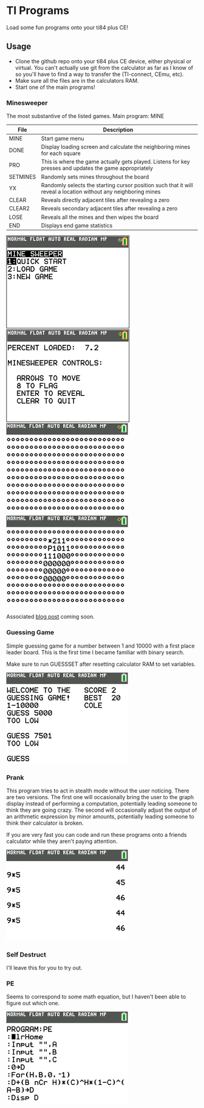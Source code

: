 # TI Programs

Load some fun programs onto your ti84 plus CE! 

## Usage

* Clone the github repo onto your ti84 plus CE device, either physical or virtual. You can't actually use git from the calculator as far as I know of so you'll have to find a way to transfer the (TI-connect, CEmu, etc).
* Make sure all the files are in the calculators RAM.
* Start one of the main programs!

### Minesweeper

The most substantive of the listed games. Main program: MINE

| File     | Description                                                                                                     |
|----------|-----------------------------------------------------------------------------------------------------------------|
| MINE     | Start game menu                                                                                                 |
| DONE     | Display loading screen and calculate the neighboring mines for each square                                      |
| PRO      | This is where the game actually gets played. Listens for key presses and updates the game appropriately         |
| SETMINES | Randomly sets mines throughout the board                                                                        |
| YX       | Randomly selects the starting cursor position such that it will reveal a location without any neighboring mines |
| CLEAR    | Reveals directly adjacent tiles after revealing a zero                                                          |
| CLEAR2   | Reveals secondary adjacent tiles after revealing a zero                                                         |
| LOSE     | Reveals all the mines and then wipes the board                                                                  |
| END      | Displays end game statistics                                                                                    |

![Menu Screen](minesweeper/menu_screen.png) ![Loading Screen](minesweeper/loading_screen.png) ![Clear Multiple](minesweeper/clearMultiple.png) ![End game](minesweeper/endgame.png)

Associated [blog post](https://colekillian.com/post/ti84-programming) coming soon.

### Guessing Game

Simple guessing game for a number between 1 and 10000 with a first place leader board. This is the first time I became familiar with binary search.

Make sure to run GUESSSET after resetting calculator RAM to set variables.

![Example of GUESS running](guessing_game/guess.png)

### Prank

This program tries to act in stealth mode without the user noticing. There are two versions.  The first one will occasionally bring the user to the graph display instead of performing a computation, potentially leading someone to think they are going crazy. The second will occasionally adjust the output of an arithmetic expression by minor amounts, potentially leading someone to think their calculator is broken.

If you are very fast you can code and run these programs onto a friends calculator while they aren't paying attention.

![Example of PRANK2 running](misc/prank2.png)

### Self Destruct

I'll leave this for you to try out.

### PE

Seems to correspond to some math equation, but I haven't been able to figure out which one.

![Image of PE code](misc/pe.png)
